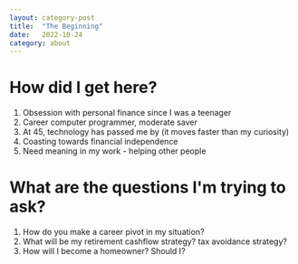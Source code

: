 ```yaml
---
layout: category-post
title:  "The Beginning"
date:   2022-10-24
category: about
---
```


# How did I get here?

1. Obsession with personal finance since I was a teenager
2. Career computer programmer, moderate saver
3. At 45, technology has passed me by (it moves faster than my curiosity)
4. Coasting towards financial independence
5. Need meaning in my work - helping other people

# What are the questions I'm trying to ask?

1. How do you make a career pivot in my situation?
2. What will be my retirement cashflow strategy? tax avoidance strategy?
3. How will I become a homeowner? Should I?
